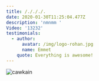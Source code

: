 ```yaml
---
title: /./././.
date: 2020-01-30T11:25:04.477Z
description: 'nmnmm '
Video: '13232'
testimonials:
  - author:
      avatar: /img/logo-rohan.jpg
      name: Emmet
    quote: Everything is awesome!
---
```

![cawkain](/img/logo-rohan.jpg "mnbvcxz")
